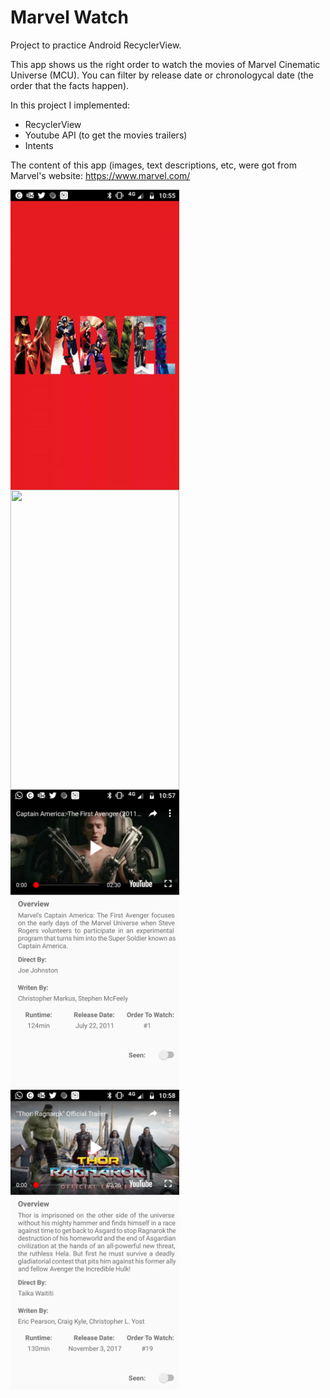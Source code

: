 # Marvel Watch
Project to practice Android RecyclerView.

This app shows us the right order to watch the movies of Marvel Cinematic Universe (MCU).
You can filter by release date or chronologycal date (the order that the facts happen).

In this project I implemented:
- RecyclerView
- Youtube API (to get the movies trailers)
- Intents

The content of this app (images, text descriptions, etc, were got from Marvel's website:
https://www.marvel.com/

<div>
<a href="url"><img src="/app/src/main/res/drawable/001_splash.gif" align="left" height="480" width="270" ></a>
<a href="url"><img src="/app/src/main/res/drawable/002_nav.gif" align="left" height="480" width="270" ></a>
<a href="url"><img src="/app/src/main/res/drawable/001_detail.png" align="left" height="480" width="270" ></a>
<br>
<a href="url"><img src="/app/src/main/res/drawable/002_detail.png" align="left" height="480" width="270" ></a>

